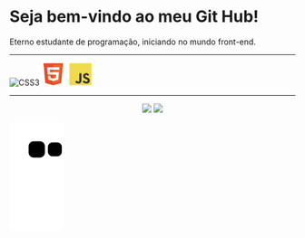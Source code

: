 # Seja bem-vindo ao meu Git Hub!
Eterno estudante de programação, iniciando no mundo front-end.

---

<div class=" I C O N E S">
  <img src="https://cdn.jsdelivr.net/gh/devicons/devicon/icons/css3/css3-original-wordmark.svg" width="48px" alt="CSS3"/>
  <img src="https://github.com/devicons/devicon/blob/master/icons/html5/html5-original.svg" title="HTML5" alt="HTML" width="40" height="40"/>&nbsp;
  <img src="https://github.com/devicons/devicon/blob/master/icons/javascript/javascript-original.svg" title="JavaScript" alt="JavaScript" width="40" height="40"/>&nbsp;
</div>

---

<div align="center" class="I N F O R M A Ç Õ E S" >
    <img src="https://github-readme-stats.vercel.app/api/top-langs/?username=Welingtonlramos&show_icons=true&theme=bear&count_private=true"/>
    <img src="https://github-readme-stats.vercel.app/api?username=Welingtonlramos&show_icons=true&show_icons=true&theme=bear&count_private=true"/>
 </div>

![Snake animation](https://github.com/rafaballerini/rafaballerini/blob/output/github-contribution-grid-snake.svg)
